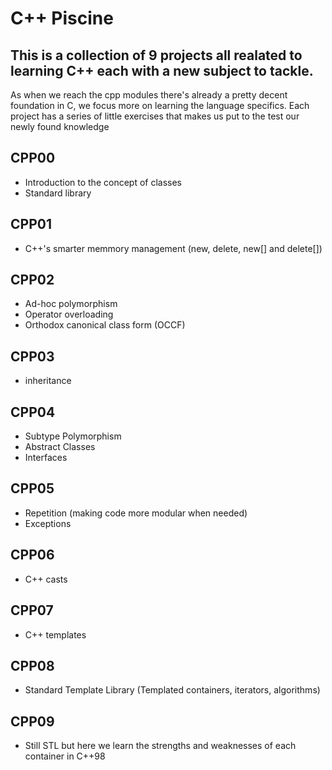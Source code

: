 # C++ Piscine

## This is a collection of 9 projects all realated to learning C++ each with a new subject to tackle.
As when we reach the cpp modules there's already a pretty decent foundation in C, we focus more on learning the language specifics.
Each project has a series of little exercises that makes us put to the test our newly found knowledge

## CPP00
* Introduction to the concept of classes
* Standard library

## CPP01
* C++'s smarter memmory management (new, delete, new[] and delete[])

## CPP02
* Ad-hoc polymorphism
* Operator overloading
* Orthodox canonical class form (OCCF)

## CPP03
* inheritance

## CPP04
* Subtype Polymorphism
* Abstract Classes
* Interfaces

## CPP05
* Repetition (making code more modular when needed)
* Exceptions
  
## CPP06
* C++ casts

## CPP07
* C++ templates

## CPP08
* Standard Template Library (Templated containers, iterators, algorithms)

## CPP09
* Still STL but here we learn the strengths and weaknesses of each container in C++98
